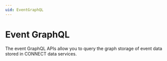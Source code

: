 ```yaml
---
uid: EventGraphQL
---
```


# Event GraphQL

The event GraphQL APIs allow you to query the graph storage of event data stored in CONNECT data services.
